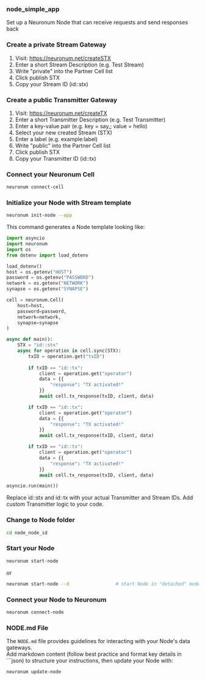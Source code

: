 ### **node_simple_app**
Set up a Neuronum Node that can receive requests and send responses back


### **Create a private Stream Gateway**
1. Visit: https://neuronum.net/createSTX
2. Enter a short Stream Description (e.g. Test Stream)
3. Write "private" into the Partner Cell list
4. Click publish STX
5. Copy your Stream ID (id::stx)

### **Create a public Transmitter Gateway**
1. Visit: https://neuronum.net/createTX
2. Enter a short Transmitter Description (e.g. Test Transmitter)
3. Enter a key-value pair (e.g. key = say,; value = hello)
4. Select your new created Stream (STX)
5. Enter a label (e.g. example:label)
6. Write "public" into the Partner Cell list
7. Click publish STX
8. Copy your Transmitter ID (id::tx)

### **Connect your Neuronum Cell**
```sh
neuronum connect-cell
```

### **Initialize your Node with Stream template**
```sh
neuronum init-node --app
```

This command generates a Node template looking like:
```python
import asyncio
import neuronum
import os
from dotenv import load_dotenv

load_dotenv()
host = os.getenv("HOST")
password = os.getenv("PASSWORD")
network = os.getenv("NETWORK")
synapse = os.getenv("SYNAPSE")

cell = neuronum.Cell(
    host=host,
    password=password,
    network=network,
    synapse=synapse
)

async def main():
    STX = "id::stx"                        
    async for operation in cell.sync(STX):       
        txID = operation.get("txID")
                            
        if txID == "id::tx":
            client = operation.get("operator")             
            data = {{
                "response": "TX activated!"
            }}
            await cell.tx_response(txID, client, data)

        if txID == "id::tx":
            client = operation.get("operator")
            data = {{
                "response": "TX activated!"
            }}
            await cell.tx_response(txID, client, data)

        if txID == "id::tx":
            client = operation.get("operator")
            data = {{
                "response": "TX activated!"
            }}
            await cell.tx_response(txID, client, data)

asyncio.run(main())
```

Replace id::stx and id::tx with your actual Transmitter and Stream IDs. Add custom Transmitter logic to your code.

### **Change to Node folder**
```sh
cd node_node_id
```

### **Start your Node**
```sh
neuronum start-node
```

or

```sh
neuronum start-node --d                 # start Node in "detached" mode
```

### **Connect your Node to Neuronum**
```sh
neuronum connect-node
```

### **NODE.md File**
The `NODE.md` file provides guidelines for interacting with your Node's data gateways.  
Add markdown content (follow best practice and format key details in ```json) to structure your instructions, then update your Node with:

```sh
neuronum update-node
```